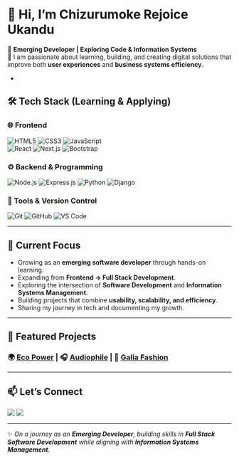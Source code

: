 # 👋 Hi, I’m Chizurumoke Rejoice Ukandu  

🚀 **Emerging Developer | Exploring Code & Information Systems**  
🌱 I am passionate about learning, building, and creating digital solutions that improve both **user experiences** and **business systems efficiency**.  

-

## 🛠 Tech Stack (Learning & Applying)  

### 🌐 Frontend  
![HTML5](https://img.shields.io/badge/HTML5-E34F26?style=for-the-badge&logo=html5&logoColor=white)  ![CSS3](https://img.shields.io/badge/CSS3-1572B6?style=for-the-badge&logo=css3&logoColor=white)  ![JavaScript](https://img.shields.io/badge/JavaScript-F7DF1E?style=for-the-badge&logo=javascript&logoColor=black)  
![React](https://img.shields.io/badge/React-20232A?style=for-the-badge&logo=react&logoColor=61DAFB)  ![Next.js](https://img.shields.io/badge/Next.js-000000?style=for-the-badge&logo=nextdotjs&logoColor=white)  ![Bootstrap](https://img.shields.io/badge/Bootstrap-563D7C?style=for-the-badge&logo=bootstrap&logoColor=white)  

### ⚙️ Backend & Programming  
![Node.js](https://img.shields.io/badge/Node.js-339933?style=for-the-badge&logo=nodedotjs&logoColor=white)  ![Express.js](https://img.shields.io/badge/Express.js-000000?style=for-the-badge&logo=express&logoColor=white)  ![Python](https://img.shields.io/badge/Python-3776AB?style=for-the-badge&logo=python&logoColor=white)  ![Django](https://img.shields.io/badge/Django-092E20?style=for-the-badge&logo=django&logoColor=white)  

<!-- 
### 🗄 Databases  
![MySQL](https://img.shields.io/badge/MySQL-4479A1?style=for-the-badge&logo=mysql&logoColor=white)  
![PostgreSQL](https://img.shields.io/badge/PostgreSQL-4169E1?style=for-the-badge&logo=postgresql&logoColor=white)  
![MongoDB](https://img.shields.io/badge/MongoDB-47A248?style=for-the-badge&logo=mongodb&logoColor=white)  
-->

### 🔧 Tools & Version Control  
![Git](https://img.shields.io/badge/Git-F05032?style=for-the-badge&logo=git&logoColor=white)  ![GitHub](https://img.shields.io/badge/GitHub-181717?style=for-the-badge&logo=github&logoColor=white)  ![VS Code](https://img.shields.io/badge/VS%20Code-007ACC?style=for-the-badge&logo=visualstudiocode&logoColor=white)  

---

## 🎯 Current Focus  
- Growing as an **emerging software developer** through hands-on learning.  
- Expanding from **Frontend → Full Stack Development**.  
- Exploring the intersection of **Software Development** and **Information Systems Management**.  
- Building projects that combine **usability, scalability, and efficiency**.  
- Sharing my journey in tech and documenting my growth.  

---

## 🚀 Featured Projects  

### 🌍 [Eco Power](https://eco-power-team2.netlify.app/) | 🎧 [Audiophile](https://rejyaudiophile.netlify.app/) | 👗 [Galia Fashion](https://galiafashion.netlify.app/)  
 
---

## 📫 Let’s Connect  
[![](https://img.shields.io/badge/linkedin-%230077B5.svg?style=for-the-badge&logo=linkedin)](https://linkedin.com/in/chizurumoke-rejoice-ukandu) [![](https://img.shields.io/badge/gmail-%230077B5.svg?style=for-the-badge&logo=gmail&logoColor=white)](mailto:ukandurejoice27@gmail.com)

---

✨ _On a journey as an **Emerging Developer**, building skills in **Full Stack Software Development** while aligning with **Information Systems Management**._  


<!---
ClaireSilver27/ClaireSilver27 is a ✨ special ✨ repository because its `README.md` (this file) appears on your GitHub profile.
You can click the Preview link to take a look at your changes.
--->
